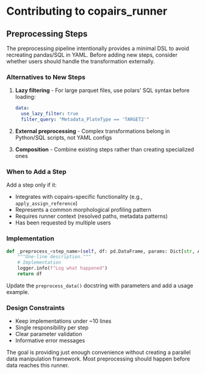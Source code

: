 # Contributing to copairs_runner

## Preprocessing Steps

The preprocessing pipeline intentionally provides a minimal DSL to avoid recreating pandas/SQL in YAML. Before adding new steps, consider whether users should handle the transformation externally.

### Alternatives to New Steps

1. **Lazy filtering** - For large parquet files, use polars' SQL syntax before loading:
   ```yaml
   data:
     use_lazy_filter: true
     filter_query: "Metadata_PlateType == 'TARGET2'"
   ```

2. **External preprocessing** - Complex transformations belong in Python/SQL scripts, not YAML configs

3. **Composition** - Combine existing steps rather than creating specialized ones

### When to Add a Step

Add a step only if it:
- Integrates with copairs-specific functionality (e.g., `apply_assign_reference`)
- Represents a common morphological profiling pattern
- Requires runner context (resolved paths, metadata patterns)
- Has been requested by multiple users

### Implementation

```python
def _preprocess_<step_name>(self, df: pd.DataFrame, params: Dict[str, Any]) -> pd.DataFrame:
    """One-line description."""
    # Implementation
    logger.info(f"Log what happened")
    return df
```

Update the `preprocess_data()` docstring with parameters and add a usage example.

### Design Constraints

- Keep implementations under ~10 lines
- Single responsibility per step
- Clear parameter validation
- Informative error messages

The goal is providing just enough convenience without creating a parallel data manipulation framework. Most preprocessing should happen before data reaches this runner.